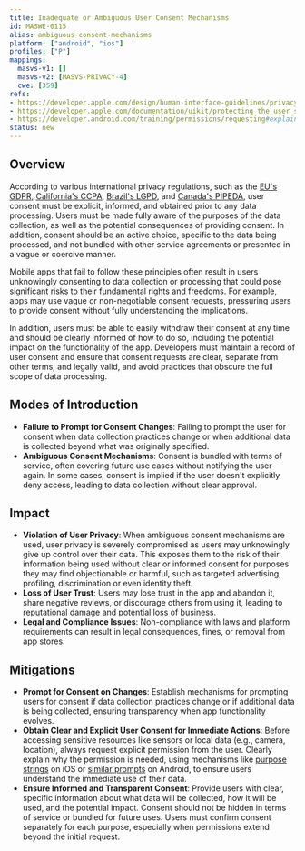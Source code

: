 ```yaml
---
title: Inadequate or Ambiguous User Consent Mechanisms
id: MASWE-0115
alias: ambiguous-consent-mechanisms
platform: ["android", "ios"]
profiles: ["P"]
mappings:
  masvs-v1: []
  masvs-v2: [MASVS-PRIVACY-4]
  cwe: [359]
refs:
- https://developer.apple.com/design/human-interface-guidelines/privacy#Requesting-permission
- https://developer.apple.com/documentation/uikit/protecting_the_user_s_privacy/requesting_access_to_protected_resources
- https://developer.android.com/training/permissions/requesting#explain
status: new
---
```


## Overview

According to various international privacy regulations, such as the [EU's GDPR](https://gdpr-info.eu/art-7-gdpr/), [California's CCPA](https://cppa.ca.gov/regulations/pdf/cppa_act.pdf), [Brazil's LGPD](https://lgpd-brazil.info/chapter_02/article_08), and [Canada's PIPEDA](https://www.priv.gc.ca/en/privacy-topics/privacy-laws-in-canada/the-personal-information-protection-and-electronic-documents-act-pipeda/p_principle/principles/p_consent/), user consent must be explicit, informed, and obtained prior to any data processing. Users must be made fully aware of the purposes of the data collection, as well as the potential consequences of providing consent. In addition, consent should be an active choice, specific to the data being processed, and not bundled with other service agreements or presented in a vague or coercive manner.

Mobile apps that fail to follow these principles often result in users unknowingly consenting to data collection or processing that could pose significant risks to their fundamental rights and freedoms. For example, apps may use vague or non-negotiable consent requests, pressuring users to provide consent without fully understanding the implications.

In addition, users must be able to easily withdraw their consent at any time and should be clearly informed of how to do so, including the potential impact on the functionality of the app. Developers must maintain a record of user consent and ensure that consent requests are clear, separate from other terms, and legally valid, and avoid practices that obscure the full scope of data processing.

## Modes of Introduction

- **Failure to Prompt for Consent Changes**: Failing to prompt the user for consent when data collection practices change or when additional data is collected beyond what was originally specified.
- **Ambiguous Consent Mechanisms**: Consent is bundled with terms of service, often covering future use cases without notifying the user again. In some cases, consent is implied if the user doesn't explicitly deny access, leading to data collection without clear approval.

## Impact

- **Violation of User Privacy**: When ambiguous consent mechanisms are used, user privacy is severely compromised as users may unknowingly give up control over their data. This exposes them to the risk of their information being used without clear or informed consent for purposes they may find objectionable or harmful, such as targeted advertising, profiling, discrimination or even identity theft.
- **Loss of User Trust**: Users may lose trust in the app and abandon it, share negative reviews, or discourage others from using it, leading to reputational damage and potential loss of business.
- **Legal and Compliance Issues**: Non-compliance with laws and platform requirements can result in legal consequences, fines, or removal from app stores.

## Mitigations

- **Prompt for Consent on Changes**: Establish mechanisms for prompting users for consent if data collection practices change or if additional data is being collected, ensuring transparency when app functionality evolves.
- **Obtain Clear and Explicit User Consent for Immediate Actions**: Before accessing sensitive resources like sensors or local data (e.g., camera, location), always request explicit permission from the user. Clearly explain why the permission is needed, using mechanisms like [purpose strings](https://developer.apple.com/documentation/uikit/protecting_the_user_s_privacy/requesting_access_to_protected_resources) on iOS or [similar prompts](https://developer.android.com/training/permissions/requesting#explain) on Android, to ensure users understand the immediate use of their data.
- **Ensure Informed and Transparent Consent**: Provide users with clear, specific information about what data will be collected, how it will be used, and the potential impact. Consent should not be hidden in terms of service or bundled for future uses. Users must confirm consent separately for each purpose, especially when permissions extend beyond the initial request.
